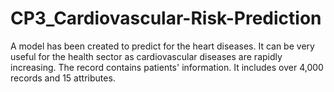 # CP3_Cardiovascular-Risk-Prediction
A model has been created to predict for the heart diseases. It can be very useful for the health sector as cardiovascular diseases are rapidly increasing. The record contains patients' information. It includes over 4,000 records and 15 attributes.
